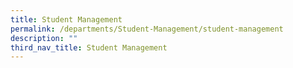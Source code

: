 ```yaml
---
title: Student Management
permalink: /departments/Student-Management/student-management
description: ""
third_nav_title: Student Management
---
```

